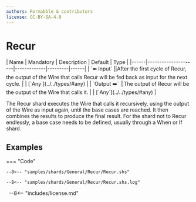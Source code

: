 ```yaml
---
authors: Formabble & contributors
license: CC-BY-SA-4.0
---
```



# Recur

<div class="sh-parameters" markdown="1">
| Name | Mandatory | Description | Default | Type |
|------|---------------------|-------------|---------|------|
| `⬅️ Input` ||After the first cycle of Recur, the output of the Wire that calls Recur will be fed back as input for the next cycle. | | [`Any`](../../types/#any) |
| `Output ➡️` ||The output of Recur will be the output of the Wire that calls it. | | [`Any`](../../types/#any) |

</div>

The Recur shard executes the Wire that calls it recursively, using the output of the Wire as input again, until the base cases are reached. It then combines the results to produce the final result. For the shard not to Recur endlessly, a base case needs to be defined, usually through a When or If shard.

## Examples

=== "Code"

  ```x86asm linenums="1"
  --8<-- "samples/shards/General/Recur/Recur.shs"
  ```

  ```
  --8<-- "samples/shards/General/Recur/Recur.shs.log"
  ```
&nbsp;
--8<-- "includes/license.md"

